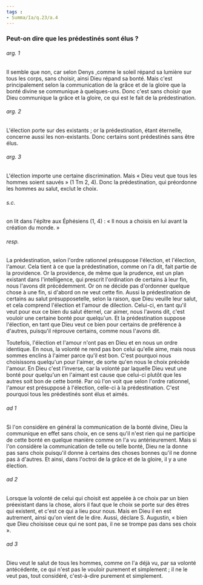 ```yaml
---
tags : 
- Summa/Ia/q.23/a.4
---
```


### Peut-on dire que les prédestinés sont élus ?

###### arg. 1
Il semble que non, car selon Denys ,comme le soleil répand sa lumière sur tous les corps, sans choisir, ainsi Dieu répand sa bonté. Mais c'est principalement selon la communication de la grâce et de la gloire que la bonté divine se communique à quelques-uns. Donc c'est sans choisir que Dieu communique la grâce et la gloire, ce qui est le fait de la prédestination. 

###### arg. 2
L'élection porte sur des existants ; or la prédestination, étant éternelle, concerne aussi les non-existants. Donc certains sont prédestinés sans être élus. 

###### arg. 3
L'élection importe une certaine discrimination. Mais « Dieu veut que tous les hommes soient sauvés » (1 Tm 2, 4). Donc la prédestination, qui préordonne les hommes au salut, exclut le choix. 

###### s.c.
on lit dans l'épître aux Éphésiens (1, 4) : « Il nous a choisis en lui avant la création du monde. » 

###### resp.
La prédestination, selon l'ordre rationnel présuppose l'élection, et l'élection, l'amour. Cela tient à ce que la prédestination, comme on l'a dit, fait partie de la providence. Or la providence, de même que la prudence, est un plan existant dans l'intelligence, qui prescrit l'ordination de certains à leur fin, nous l'avons dit précédemment. Or on ne décide pas d'ordonner quelque chose à une fin, si d'abord on ne veut cette fin. Aussi la prédestination de certains au salut présupposetelle, selon la raison, que Dieu veuille leur salut, et cela comprend l'élection et l'amour de dilection. Celui-ci, en tant qu'il veut pour eux ce bien du salut éternel, car aimer, nous l'avons dit, c'est vouloir une certaine bonté pour quelqu'un. Et la prédestination suppose l'élection, en tant que Dieu veut ce bien pour certains de préférence à d'autres, puisqu'il réprouve certains, comme nous l'avons dit. 

Toutefois, l'élection et l'amour n'ont pas en Dieu et en nous un ordre identique. En nous, la volonté ne rend pas bon celui qu'elle aime, mais nous sommes enclins à l'aimer parce qu'il est bon. C'est pourquoi nous choisissons quelqu'un pour l'aimer, de sorte qu'en nous le choix précède l'amour. En Dieu c'est l'inverse, car la volonté par laquelle Dieu veut une bonté pour quelqu'un en l'aimant est cause que celui-ci plutôt que les autres soit bon de cette bonté. Par où l'on voit que selon l'ordre rationnel, l'amour est présupposé à l'élection, celle-ci à la prédestination. C'est pourquoi tous les prédestinés sont élus et aimés. 

###### ad 1
Si l'on considère en général la communication de la bonté divine, Dieu la communique en effet sans choix, en ce sens qu'il n'est rien qui ne participe de cette bonté en quelque manière comme on l'a vu antérieurement. Mais si l'on considère la communication de telle ou telle bonté, Dieu ne la donne pas sans choix puisqu'il donne à certains des choses bonnes qu'il ne donne pas à d'autres. Et ainsi, dans l'octroi de la grâce et de la gloire, il y a une élection. 

###### ad 2
Lorsque la volonté de celui qui choisit est appelée à ce choix par un bien préexistant dans la chose, alors il faut que le choix se porte sur des êtres qui existent, et c'est ce qui a lieu pour nous. Mais en Dieu il en est autrement, ainsi qu'on vient de le dire. Aussi, déclare S. Augustin, « bien que Dieu choisisse ceux qui ne sont pas, il ne se trompe pas dans ses choix ». 

###### ad 3
Dieu veut le salut de tous les hommes, comme on l'a déjà vu, par sa volonté antécédente, ce qui n'est pas le vouloir purement et simplement ; il ne le veut pas, tout considéré, c'est-à-dire purement et simplement. 




